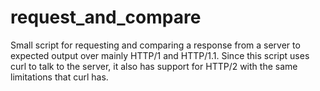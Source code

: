 # request_and_compare
Small script for requesting and comparing a response from a server to expected output over mainly HTTP/1 and HTTP/1.1.
Since this script uses curl to talk to the server, it also has support for HTTP/2 with the same limitations that curl has.
